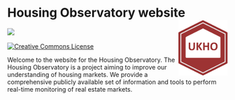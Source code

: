 # Housing Observatory website  <a href='https://housing-observatory.com'><img src='assets/img/logo.png' align="right" height="127.5" /></a>

<a alt = "Netlify Deployments" href="https://app.netlify.com/sites/housing-observatory/deploys"><img src="https://api.netlify.com/api/v1/badges/b2570e5d-0db6-4d3f-b22b-e1d030321b46/deploy-status" height = 20 /></a>

<a rel="license" href="http://creativecommons.org/licenses/by-sa/4.0/"><img alt="Creative Commons License" style="border-width:0" src="https://i.creativecommons.org/l/by-sa/4.0/88x31.png" height = 20 /></a>


Welcome to the website for the Housing Observatory. The Housing Observatory is a project aiming to improve our understanding of housing markets. We provide a comprehensive publicly available set of information and tools to perform real-time monitoring of real estate markets.


